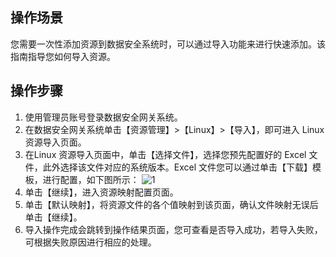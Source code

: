 ## 操作场景
您需要一次性添加资源到数据安全系统时，可以通过导入功能来进行快速添加。该指南指导您如何导入资源。

## 操作步骤
1. 使用管理员账号登录数据安全网关系统。
2. 在数据安全网关系统单击【资源管理】>【Linux】>【导入】，即可进入 Linux 资源导入页面。
3. 在Linux 资源导入页面中，单击【选择文件】，选择您预先配置好的 Excel 文件，此外选择该文件对应的系统版本。Excel 文件您可以通过单击【下载】模板，进行配置，如下图所示：
![1](https://main.qcloudimg.com/raw/eca6a2517ded70bf0789e53d94c9c349.png)
4. 单击【继续】，进入资源映射配置页面。
5. 单击【默认映射】，将资源文件的各个值映射到该页面，确认文件映射无误后单击【继续】。
6. 导入操作完成会跳转到操作结果页面，您可查看是否导入成功，若导入失败，可根据失败原因进行相应的处理。


